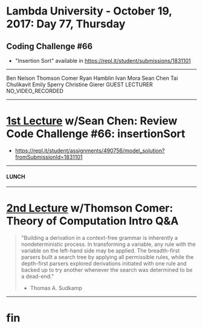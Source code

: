 # Lambda University - October 19, 2017: Day 77, Thursday
## Coding Challenge #66
- "Insertion Sort" available in https://repl.it/student/submissions/1831101
***
Ben Nelson
Thomson Comer
Ryan Hamblin
Ivan Mora
Sean Chen
Tai Chulikavit
Emily Sperry
Christine Gierer
GUEST LECTURER
NO_VIDEO_RECORDED
***
# [1st Lecture](VIDEO_RECORDED_NOT_POSTED) w/Sean Chen: Review Code Challenge #66: insertionSort
- https://repl.it/student/assignments/490756/model_solution?fromSubmissionId=1831101

***
#### LUNCH
***
# [2nd Lecture](https://youtu.be/NhLzTF-4epM) w/Thomson Comer: Theory of Computation Intro Q&A
> "Building a derivation in a context-free grammar is inherently a nondeterministic process. In transforming a variable, any rule with the variable on the left-hand side may be applied. The breadth-first parsers built a search tree by applying all permissible rules, while the depth-first parsers explored derivations initiated with one rule and backed up to try another whenever the search was determined to be a dead-end."
> - Thomas A. Sudkamp

***
# fin
